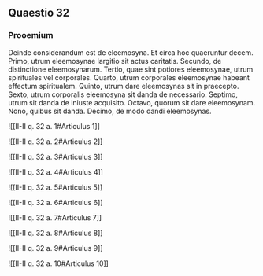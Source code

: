 ## Quaestio 32

### Prooemium

Deinde considerandum est de eleemosyna. Et circa hoc quaeruntur decem. Primo, utrum eleemosynae largitio sit actus caritatis. Secundo, de distinctione eleemosynarum. Tertio, quae sint potiores eleemosynae, utrum spirituales vel corporales. Quarto, utrum corporales eleemosynae habeant effectum spiritualem. Quinto, utrum dare eleemosynas sit in praecepto. Sexto, utrum corporalis eleemosyna sit danda de necessario. Septimo, utrum sit danda de iniuste acquisito. Octavo, quorum sit dare eleemosynam. Nono, quibus sit danda. Decimo, de modo dandi eleemosynas.

![[II-II q. 32 a. 1#Articulus 1]]

![[II-II q. 32 a. 2#Articulus 2]]

![[II-II q. 32 a. 3#Articulus 3]]

![[II-II q. 32 a. 4#Articulus 4]]

![[II-II q. 32 a. 5#Articulus 5]]

![[II-II q. 32 a. 6#Articulus 6]]

![[II-II q. 32 a. 7#Articulus 7]]

![[II-II q. 32 a. 8#Articulus 8]]

![[II-II q. 32 a. 9#Articulus 9]]

![[II-II q. 32 a. 10#Articulus 10]]

